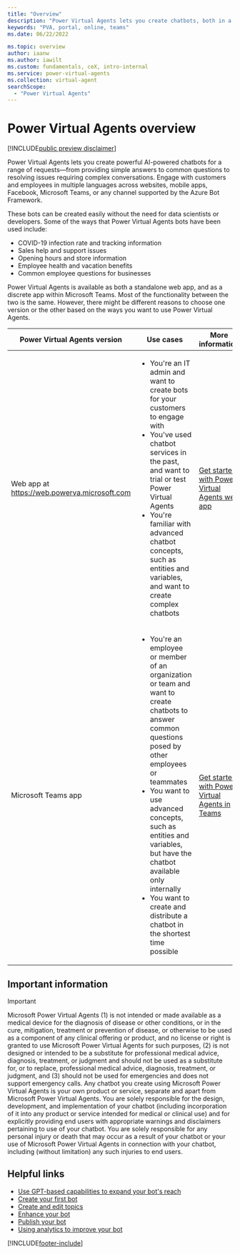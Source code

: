 ```yaml
---
title: "Overview"
description: "Power Virtual Agents lets you create chatbots, both in a dedicated online web app and as a Microsoft Teams app."
keywords: "PVA, portal, online, teams"
ms.date: 06/22/2022

ms.topic: overview
author: iaanw
ms.author: iawilt
ms.custom: fundamentals, ceX, intro-internal
ms.service: power-virtual-agents
ms.collection: virtual-agent
searchScope:
  - "Power Virtual Agents"
---
```


# Power Virtual Agents overview

[!INCLUDE[public preview disclaimer](includes/public-preview-disclaimer-prod.md)]

Power Virtual Agents lets you create powerful AI-powered chatbots for a range of requests&mdash;from providing simple answers to common questions to resolving issues requiring complex conversations. Engage with customers and employees in multiple languages across websites, mobile apps, Facebook, Microsoft Teams, or any channel supported by the Azure Bot Framework.

These bots can be created easily without the need for data scientists or developers. Some of the ways that Power Virtual Agents bots have been used include:

- COVID-19 infection rate and tracking information
- Sales help and support issues
- Opening hours and store information
- Employee health and vacation benefits
- Common employee questions for businesses

Power Virtual Agents is available as both a standalone web app, and as a discrete app within Microsoft Teams. Most of the functionality between the two is the same. However, there might be different reasons to choose one version or the other based on the ways you want to use Power Virtual Agents.

| Power Virtual Agents version                 | Use cases                                                                                                                                                                                                                                                                                                                                                                          | More information                                                                                                                             |
| -------------------------------------------- | ---------------------------------------------------------------------------------------------------------------------------------------------------------------------------------------------------------------------------------------------------------------------------------------------------------------------------------------------------------------------------------- | -------------------------------------------------------------------------------------------------------------------------------------------- |
| Web app at https://web.powerva.microsoft.com | <ul><li>You're an IT admin and want to create bots for your customers to engage with</li><li>You've used chatbot services in the past, and want to trial or test Power Virtual Agents</li><li>You're familiar with advanced chatbot concepts, such as entities and variables, and want to create complex chatbots</li></ul>                                                        | <div class="nextstepaction">[Get started with Power Virtual Agents web app](fundamentals-what-is-power-virtual-agents-portal.md)</div>       |
| Microsoft Teams app                          | <ul><li>You're an employee or member of an organization or team and want to create chatbots to answer common questions posed by other employees or teammates</li><li>You want to use advanced concepts, such as entities and variables, but have the chatbot available only internally</li><li>You want to create and distribute a chatbot in the shortest time possible</li></ul> | <div class="nextstepaction">[Get started with Power Virtual Agents in Teams](teams/fundamentals-what-is-power-virtual-agents-teams.md)</div> |

## Important information

> [!IMPORTANT]
> <!-- CELA required disclosure, do not modify -->
> Microsoft Power Virtual Agents (1) is not intended or made available as a medical device for the diagnosis of disease or other conditions, or in the cure, mitigation, treatment or prevention of disease, or otherwise to be used as a component of any clinical offering or product, and no license or right is granted to use Microsoft Power Virtual Agents for such purposes, (2) is not designed or intended to be a substitute for professional medical advice, diagnosis, treatment, or judgment and should not be used as a substitute for, or to replace, professional medical advice, diagnosis, treatment, or judgment, and (3) should not be used for emergencies and does not support emergency calls. Any chatbot you create using Microsoft Power Virtual Agents is your own product or service, separate and apart from Microsoft Power Virtual Agents. You are solely responsible for the design, development, and implementation of your chatbot (including incorporation of it into any product or service intended for medical or clinical use) and for explicitly providing end users with appropriate warnings and disclaimers pertaining to use of your chatbot. You are solely responsible for any personal injury or death that may occur as a result of your chatbot or your use of Microsoft Power Virtual Agents in connection with your chatbot, including (without limitation) any such injuries to end users.

## Helpful links

- [Use GPT-based capabilities to expand your bot's reach](nlu-gpt-overview.md)
- [Create your first bot](authoring-first-bot.md)
- [Create and edit topics](authoring-create-edit-topics.md)
- [Enhance your bot](advanced-fundamentals.md)
- [Publish your bot](publication-fundamentals-publish-channels.md)
- [Using analytics to improve your bot](analytics-overview.md)

[!INCLUDE[footer-include](includes/footer-banner.md)]

